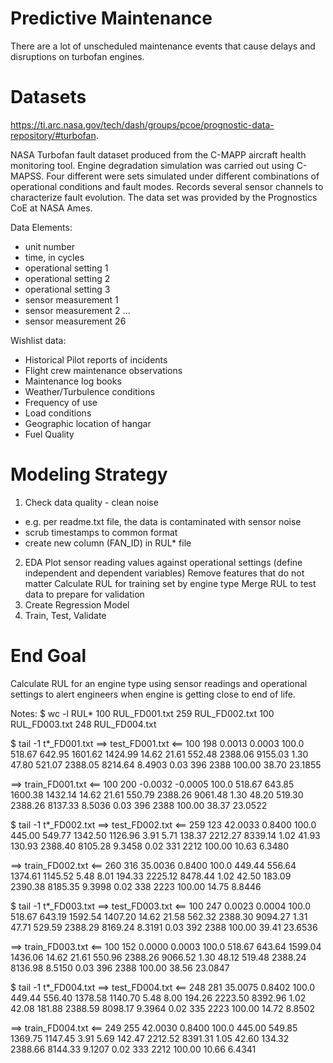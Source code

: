 # Predictive Maintenance
There are a lot of unscheduled maintenance events that cause delays and disruptions on turbofan engines.

# Datasets
https://ti.arc.nasa.gov/tech/dash/groups/pcoe/prognostic-data-repository/#turbofan.

NASA Turbofan fault dataset produced from the C-MAPP aircraft health monitoring tool.
Engine degradation simulation was carried out using C-MAPSS. Four different were sets simulated under different combinations of operational conditions and fault modes. Records several sensor channels to characterize fault evolution. The data set was provided by the Prognostics CoE at NASA Ames.

Data Elements:
* unit number
* time, in cycles
* operational setting 1
* operational setting 2
* operational setting 3
* sensor measurement 1
* sensor measurement 2 ...
* sensor measurement 26

Wishlist data:

* Historical Pilot reports of incidents
* Flight crew maintenance observations
* Maintenance log books
* Weather/Turbulence conditions
* Frequency of use
* Load conditions
* Geographic location of hangar
* Fuel Quality

# Modeling Strategy
1. Check data quality - clean noise 
- e.g. per readme.txt file, the data is contaminated with sensor noise
- scrub timestamps to common format
- create new column (FAN_ID) in RUL* file
2. EDA
Plot sensor reading values  against operational settings (define independent and dependent variables)
Remove features that do not matter
Calculate RUL for training set by engine type
Merge RUL to test data to prepare for validation
3. Create Regression Model
4. Train, Test, Validate

# End Goal
Calculate RUL for an engine type using sensor readings and operational settings to alert engineers when engine is getting close to end of life.


Notes:
$ wc -l RUL*
 	100 RUL_FD001.txt
 	259 RUL_FD002.txt
 	100 RUL_FD003.txt
 	248 RUL_FD004.txt

$ tail -1 t*_FD001.txt
==> test_FD001.txt <==
100 198 0.0013 0.0003 100.0 518.67 642.95 1601.62 1424.99 14.62 21.61 552.48 2388.06 9155.03 1.30 47.80 521.07 2388.05 8214.64 8.4903 0.03 396 2388 100.00 38.70 23.1855  

==> train_FD001.txt <==
100 200 -0.0032 -0.0005 100.0 518.67 643.85 1600.38 1432.14 14.62 21.61 550.79 2388.26 9061.48 1.30 48.20 519.30 2388.26 8137.33 8.5036 0.03 396 2388 100.00 38.37 23.0522  

$ tail -1 t*_FD002.txt
==> test_FD002.txt <==
259 123 42.0033 0.8400 100.0 445.00 549.77 1342.50 1126.96 3.91 5.71 138.37 2212.27 8339.14 1.02 41.93 130.93 2388.40 8105.28 9.3458 0.02 331 2212 100.00 10.63 6.3480  

==> train_FD002.txt <==
260 316 35.0036 0.8400 100.0 449.44 556.64 1374.61 1145.52 5.48 8.01 194.33 2225.12 8478.44 1.02 42.50 183.09 2390.38 8185.35 9.3998 0.02 338 2223 100.00 14.75 8.8446  

$ tail -1 t*_FD003.txt
==> test_FD003.txt <==
100 247 0.0023 0.0004 100.0 518.67 643.19 1592.54 1407.20 14.62 21.58 562.32 2388.30 9094.27 1.31 47.71 529.59 2388.29 8169.24 8.3191 0.03 392 2388 100.00 39.41 23.6536  

==> train_FD003.txt <==
100 152 0.0000 0.0003 100.0 518.67 643.64 1599.04 1436.06 14.62 21.61 550.96 2388.26 9066.52 1.30 48.12 519.48 2388.24 8136.98 8.5150 0.03 396 2388 100.00 38.56 23.0847  

$ tail -1 t*_FD004.txt
==> test_FD004.txt <==
248 281 35.0075 0.8402 100.0 449.44 556.40 1378.58 1140.70 5.48 8.00 194.26 2223.50 8392.96 1.02 42.08 181.88 2388.59 8098.17 9.3964 0.02 335 2223 100.00 14.72 8.8502  

==> train_FD004.txt <==
249 255 42.0030 0.8400 100.0 445.00 549.85 1369.75 1147.45 3.91 5.69 142.47 2212.52 8391.31 1.05 42.60 134.32 2388.66 8144.33 9.1207 0.02 333 2212 100.00 10.66 6.4341  





